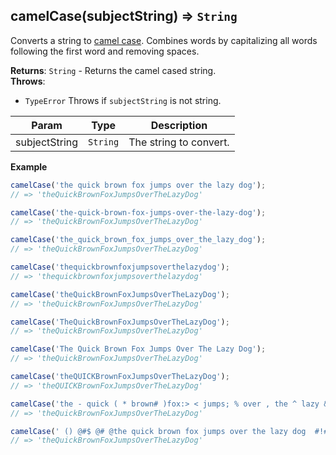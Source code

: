 <a name="camelCase"></a>

## camelCase(subjectString) ⇒ <code>String</code>
Converts a string to [camel case](https://en.wikipedia.org/wiki/Letter_case#Special_case_styles).
Combines words by capitalizing all words following the first word and removing spaces.

**Returns**: <code>String</code> - Returns the camel cased string.  
**Throws**:

- <code>TypeError</code> Throws if `subjectString` is not string.


| Param | Type | Description |
| --- | --- | --- |
| subjectString | <code>String</code> | The string to convert. |

**Example**  
```js
camelCase('the quick brown fox jumps over the lazy dog');
// => 'theQuickBrownFoxJumpsOverTheLazyDog'

camelCase('the-quick-brown-fox-jumps-over-the-lazy-dog');
// => 'theQuickBrownFoxJumpsOverTheLazyDog'

camelCase('the_quick_brown_fox_jumps_over_the_lazy_dog');
// => 'theQuickBrownFoxJumpsOverTheLazyDog'

camelCase('thequickbrownfoxjumpsoverthelazydog');
// => 'thequickbrownfoxjumpsoverthelazydog'

camelCase('theQuickBrownFoxJumpsOverTheLazyDog');
// => 'theQuickBrownFoxJumpsOverTheLazyDog'

camelCase('TheQuickBrownFoxJumpsOverTheLazyDog');
// => 'theQuickBrownFoxJumpsOverTheLazyDog'

camelCase('The Quick Brown Fox Jumps Over The Lazy Dog');
// => 'theQuickBrownFoxJumpsOverTheLazyDog'

camelCase('theQUICKBrownFoxJumpsOverTheLazyDog');
// => 'theQUICKBrownFoxJumpsOverTheLazyDog'

camelCase('the - quick ( * brown# )fox:> < jumps; % over , the ^ lazy & dog');
// => 'theQuickBrownFoxJumpsOverTheLazyDog'

camelCase(' () @#$ @# @the quick brown fox jumps over the lazy dog  #!#$% <> ');
// => 'theQuickBrownFoxJumpsOverTheLazyDog'
```
